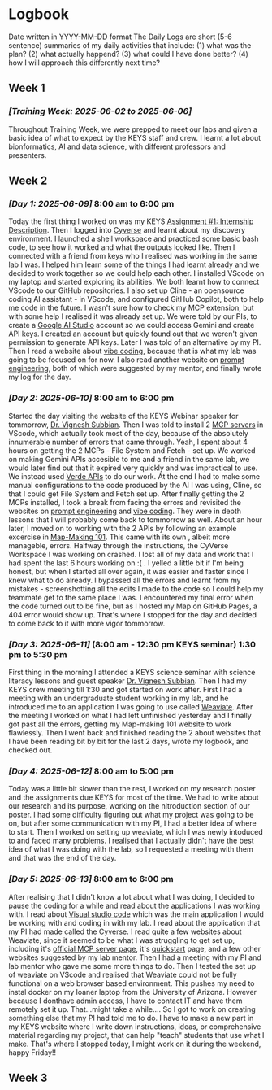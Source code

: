 # Logbook

Date written in YYYY-MM-DD format
The Daily Logs are short (5-6 sentence) summaries of my daily activities that include:
(1) what was the plan?
(2) what actually happend?
(3) what could I have done better?
(4) how I will approach this differently next time? 

## Week 1
### _[Training Week: 2025-06-02 to 2025-06-06]_
Throughout Training Week, we were prepped to meet our labs and given a basic idea of what to expect by the KEYS staff and crew. I learnt a lot about bionformatics, AI and data science, with different professors and presenters.


## Week 2
### _[Day 1: 2025-06-09]_ 8:00 am to 6:00 pm
Today the first thing I worked on was my KEYS [Assignment #1: Internship Description](assignment1.md). Then I logged into [Cyverse](https://de.cyverse.org/apps) and learnt about my discovery environment. I launched a shell workspace and practiced some basic bash code, to see how it worked and what the outputs looked like. Then I connected with a friend from keys who I realised was working in the same lab I was. I helped him learn some of the things I had learnt already and we decided to work together so we could help each other. I installed VScode on my laptop and started exploring its abilities. We both learnt how to connect VScode to our GitHub repositories. I also set up Cline - an opensource coding AI assistant - in VScode, and configured GitHub Copilot, both to help me code in the future. I wasn't sure how to check my MCP extension, but with some help I realised it was already set up. We were told by our PIs, to create a [Google AI Studio](https://aistudio.google.com/prompts/new_chat) account so we could access Gemini and create API keys. I created an account but quickly found out that we weren't given permission to generate API keys. Later I was told of an alternative by my PI. Then I read a website about [vibe coding](https://tyson-swetnam.github.io/intro-gpt/vibe/), because that is what my lab was going to be focused on for now. I also read another website on [prompt engineering](https://github.com/saishsw/KEYS-2025/blob/main/docs/promptengineeringexamples.md), both of which were suggested by my mentor, and finally wrote my log for the day.

### _[Day 2: 2025-06-10]_ 8:00 am to 6:00 pm
Started the day visiting the website of the KEYS Webinar speaker for tommorrow, [Dr. Vignesh Subbian](https://healthseil.github.io/). Then I was told to install 2 [MCP servers](https://github.com/modelcontextprotocol) in VScode, which actually took most of the day, because of the absolutely innumerable number of errors that came through. Yeah, I spent about 4 hours on getting the 2 MCPs - File System and Fetch - set up. We worked on making Gemini APIs accesible to me and a friend in the same lab, we would later find out that it expired very quickly and was impractical to use. We instead used [Verde APIs](https://chat.cyverse.ai/courses/course_cugob4crr77s73eu4aog/apikey) to do our work. At the end I had to make some manual configurations to the code produced by the AI I was using, Cline, so that I could get File System and Fetch set up. After finally getting the 2 MCPs installed, I took a break from facing the errors and revisited the websites on [prompt engineering](https://github.com/saishsw/KEYS-2025/blob/main/docs/promptengineeringexamples.md) and [vibe coding](https://tyson-swetnam.github.io/intro-gpt/vibe/). They were in depth lessons that I will probably come back to tommorrow as well. About an hour later, I moved on to working with the 2 APIs by following an example excercise in [Map-Making 101](https://tyson-swetnam.github.io/intro-gpt/tutorials/publichealth/gis/). This came with its own , albeit more manageble, errors. Halfway through the instructions, the CyVerse Workspace I was working on crashed. I lost all of my data and work that I had spent the last 6 hours working on :( . I yelled a little bit if I'm being honest, but when I started all over again, it was easier and faster since I knew what to do already. I bypassed all the errors and learnt from my mistakes - screenshotting all the edits I made to the code so I could help my teammate get to the same place I was. I encountered my final error when the code turned out to be fine, but as I hosted my Map on GitHub Pages, a 404 error would show up. That's where I stopped for the day and decided to come back to it with more vigor tommorrow.

### _[Day 3: 2025-06-11]_ (8:00 am - 12:30 pm KEYS seminar) 1:30 pm to 5:30 pm 
First thing in the morning I attended a KEYS science seminar with science literacy lessons and guest speaker [Dr. Vignesh Subbian](https://healthseil.github.io/). Then I had my KEYS crew meeting till 1:30 and got started on work after. First I had a meeting with an undergraduate student working in my lab, and he introduced me to an application I was going to use called [Weaviate](https://github.com/weaviate). After the meeting I worked on what I had left unfinished yesterday and I finally got past all the errors, getting my Map-making 101 website to work flawlessly. Then I went back and finished reading the 2 about websites that I have been reading bit by bit for the last 2 days, wrote my logbook, and checked out.

### _[Day 4: 2025-06-12]_ 8:00 am to 5:00 pm
Today was a little bit slower than the rest, I worked on my research poster and the assignments due KEYS for most of the time. We had to write about our research and its purpose, working on the nitroduction section of our poster. I had some difficulty figuring out what my project was going to be on, but after some communication with my PI, I had a better idea of where to start. Then I worked on setting up weaviate, which I was newly intoduced to and faced many problems. I realised that I actually didn't have the best idea of what I was doing with the lab, so I requested a meeting with them and that was the end of the day. 

### _[Day 5: 2025-06-13]_ 8:00 am to 6:00 pm
After realising that I didn't know a lot about what I was doing, I decided to pause the coding for a while and read about the applications I was working with. I read about [Visual studio code](https://code.visualstudio.com/docs) which was the main application I would be working with and coding in with my lab. I read about the application that my PI had made called the [Cyverse](https://learning.cyverse.org/). I read quite a few websites about Weaviate, since it seemed to be what I was struggling to get set up, including it's [official MCP server page](https://glama.ai/mcp/servers/@weaviate/mcp-server-weaviate), it's [quickstart](https://weaviate.io/developers/weaviate/quickstart) page, and a few other websites suggested by my lab mentor. Then I had a meeting with my PI and lab mentor who gave me some more things to do. Then I tested the set up of weaviate on VScode and realised that Weaviate could not be fully functional on a web browser based environment. This pushes my need to instal docker on my loaner laptop from the University of Arizona. However because I donthave admin access, I have to contact IT and have them remotely set it up. That...might take a while.... So I got to work on creating something else that my PI had told me to do. I have to make a new part in my KEYS website where I write down instructions, ideas, or comprehensive material regarding my project, that can help "teach" students that use what I make. That's where I stopped today, I might work on it during the weekend, happy Friday!!


##  Week 3

